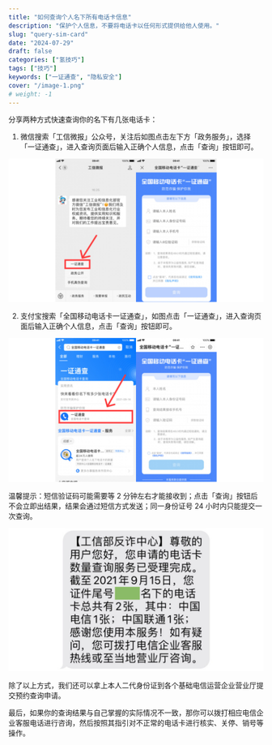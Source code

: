 ```yaml
---
title: "如何查询个人名下所有电话卡信息"
description: "保护个人信息，不要将电话卡以任何形式提供给他人使用。"
slug: "query-sim-card"
date: "2024-07-29"
draft: false
categories: ["氢技巧"]
tags: ["技巧"]
keywords: ["一证通查", "隐私安全"]
cover: "/image-1.png"
# weight: -1
---
```


分享两种方式快速查询你的名下有几张电话卡：

1. 微信搜索「工信微报」公众号，关注后如图点击左下方「政务服务」，选择「一证通查」，进入查询页面后输入正确个人信息，点击「查询」按钮即可。

![微信](image.png)

2. 支付宝搜索「全国移动电话卡一证通查」，如图点击「一证通查」，进入查询页面后输入正确个人信息，点击「查询」按钮即可。

![支付宝](image-1.png)

温馨提示：短信验证码可能需要等 2 分钟左右才能接收到；点击「查询」按钮后不会立即出结果，结果会通过短信方式发送；同一身份证号 24 小时内只能提交一次查询。

![查询结果](image-2.png)

除了以上方式，我们还可以拿上本人二代身份证到各个基础电信运营企业营业厅提交预约查询申请。

最后，如果你的查询结果与自己掌握的实际情况不一致，那你可以拨打相应电信企业客服电话进行咨询，然后按照其指引对不正常的电话卡进行核实、关停、销号等操作。